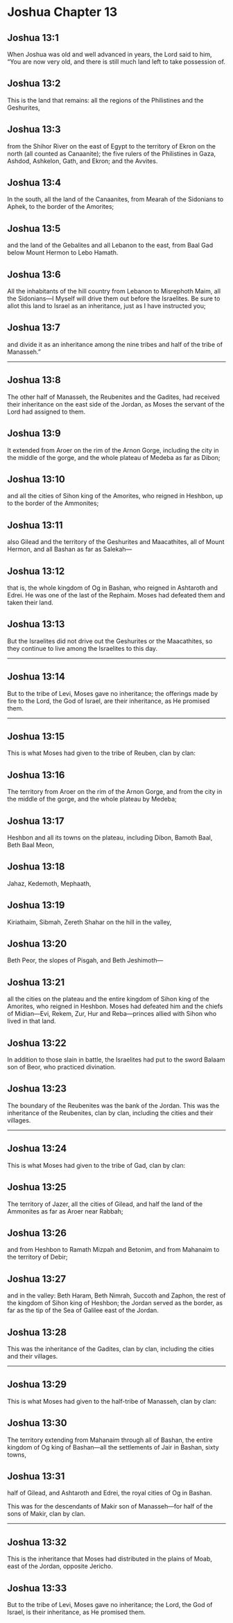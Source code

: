# Joshua Chapter 13

## Joshua 13:1

When Joshua was old and well advanced in years, the Lord said to him, “You are now very old, and there is still much land left to take possession of.

## Joshua 13:2

This is the land that remains: all the regions of the Philistines and the Geshurites,

## Joshua 13:3

from the Shihor River on the east of Egypt to the territory of Ekron on the north (all counted as Canaanite); the five rulers of the Philistines in Gaza, Ashdod, Ashkelon, Gath, and Ekron; and the Avvites.

## Joshua 13:4

In the south, all the land of the Canaanites, from Mearah of the Sidonians to Aphek, to the border of the Amorites;

## Joshua 13:5

and the land of the Gebalites and all Lebanon to the east, from Baal Gad below Mount Hermon to Lebo Hamath.

## Joshua 13:6

All the inhabitants of the hill country from Lebanon to Misrephoth Maim, all the Sidonians—I Myself will drive them out before the Israelites. Be sure to allot this land to Israel as an inheritance, just as I have instructed you;

## Joshua 13:7

and divide it as an inheritance among the nine tribes and half of the tribe of Manasseh.”

---

## Joshua 13:8

The other half of Manasseh, the Reubenites and the Gadites, had received their inheritance on the east side of the Jordan, as Moses the servant of the Lord had assigned to them.

## Joshua 13:9

It extended from Aroer on the rim of the Arnon Gorge, including the city in the middle of the gorge, and the whole plateau of Medeba as far as Dibon;

## Joshua 13:10

and all the cities of Sihon king of the Amorites, who reigned in Heshbon, up to the border of the Ammonites;

## Joshua 13:11

also Gilead and the territory of the Geshurites and Maacathites, all of Mount Hermon, and all Bashan as far as Salekah—

## Joshua 13:12

that is, the whole kingdom of Og in Bashan, who reigned in Ashtaroth and Edrei. He was one of the last of the Rephaim. Moses had defeated them and taken their land.

## Joshua 13:13

But the Israelites did not drive out the Geshurites or the Maacathites, so they continue to live among the Israelites to this day.

---

## Joshua 13:14

But to the tribe of Levi, Moses gave no inheritance; the offerings made by fire to the Lord, the God of Israel, are their inheritance, as He promised them.

---

## Joshua 13:15

This is what Moses had given to the tribe of Reuben, clan by clan:

## Joshua 13:16

The territory from Aroer on the rim of the Arnon Gorge, and from the city in the middle of the gorge, and the whole plateau by Medeba;

## Joshua 13:17

Heshbon and all its towns on the plateau, including Dibon, Bamoth Baal, Beth Baal Meon,

## Joshua 13:18

Jahaz, Kedemoth, Mephaath,

## Joshua 13:19

Kiriathaim, Sibmah, Zereth Shahar on the hill in the valley,

## Joshua 13:20

Beth Peor, the slopes of Pisgah, and Beth Jeshimoth—

## Joshua 13:21

all the cities on the plateau and the entire kingdom of Sihon king of the Amorites, who reigned in Heshbon. Moses had defeated him and the chiefs of Midian—Evi, Rekem, Zur, Hur and Reba—princes allied with Sihon who lived in that land.

## Joshua 13:22

In addition to those slain in battle, the Israelites had put to the sword Balaam son of Beor, who practiced divination.

## Joshua 13:23

The boundary of the Reubenites was the bank of the Jordan. This was the inheritance of the Reubenites, clan by clan, including the cities and their villages.

---

## Joshua 13:24

This is what Moses had given to the tribe of Gad, clan by clan:

## Joshua 13:25

The territory of Jazer, all the cities of Gilead, and half the land of the Ammonites as far as Aroer near Rabbah;

## Joshua 13:26

and from Heshbon to Ramath Mizpah and Betonim, and from Mahanaim to the territory of Debir;

## Joshua 13:27

and in the valley: Beth Haram, Beth Nimrah, Succoth and Zaphon, the rest of the kingdom of Sihon king of Heshbon; the Jordan served as the border, as far as the tip of the Sea of Galilee east of the Jordan.

## Joshua 13:28

This was the inheritance of the Gadites, clan by clan, including the cities and their villages.

---

## Joshua 13:29

This is what Moses had given to the half-tribe of Manasseh, clan by clan:

## Joshua 13:30

The territory extending from Mahanaim through all of Bashan, the entire kingdom of Og king of Bashan—all the settlements of Jair in Bashan, sixty towns,

## Joshua 13:31

half of Gilead, and Ashtaroth and Edrei, the royal cities of Og in Bashan.

This was for the descendants of Makir son of Manasseh—for half of the sons of Makir, clan by clan.

---

## Joshua 13:32

This is the inheritance that Moses had distributed in the plains of Moab, east of the Jordan, opposite Jericho.

## Joshua 13:33

But to the tribe of Levi, Moses gave no inheritance; the Lord, the God of Israel, is their inheritance, as He promised them.
